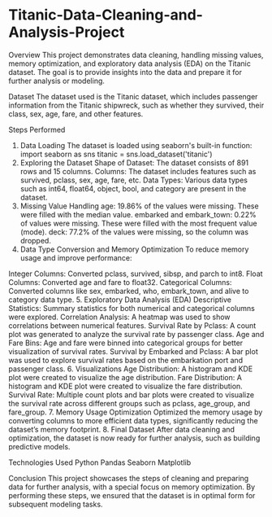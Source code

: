 # Titanic-Data-Cleaning-and-Analysis-Project

Overview
This project demonstrates data cleaning, handling missing values, memory optimization, and exploratory data analysis (EDA) on the Titanic dataset. The goal is to provide insights into the data and prepare it for further analysis or modeling.

Dataset
The dataset used is the Titanic dataset, which includes passenger information from the Titanic shipwreck, such as whether they survived, their class, sex, age, fare, and other features.

Steps Performed
1. Data Loading
The dataset is loaded using seaborn's built-in function:
import seaborn as sns
titanic = sns.load_dataset('titanic')
2. Exploring the Dataset
Shape of Dataset: The dataset consists of 891 rows and 15 columns.
Columns: The dataset includes features such as survived, pclass, sex, age, fare, etc.
Data Types: Various data types such as int64, float64, object, bool, and category are present in the dataset.
3. Missing Value Handling
age: 19.86% of the values were missing. These were filled with the median value.
embarked and embark_town: 0.22% of values were missing. These were filled with the most frequent value (mode).
deck: 77.2% of the values were missing, so the column was dropped.
4. Data Type Conversion and Memory Optimization
To reduce memory usage and improve performance:

Integer Columns: Converted pclass, survived, sibsp, and parch to int8.
Float Columns: Converted age and fare to float32.
Categorical Columns: Converted columns like sex, embarked, who, embark_town, and alive to category data type.
5. Exploratory Data Analysis (EDA)
Descriptive Statistics: Summary statistics for both numerical and categorical columns were explored.
Correlation Analysis: A heatmap was used to show correlations between numerical features.
Survival Rate by Pclass: A count plot was generated to analyze the survival rate by passenger class.
Age and Fare Bins: Age and fare were binned into categorical groups for better visualization of survival rates.
Survival by Embarked and Pclass: A bar plot was used to explore survival rates based on the embarkation port and passenger class.
6. Visualizations
Age Distribution: A histogram and KDE plot were created to visualize the age distribution.
Fare Distribution: A histogram and KDE plot were created to visualize the fare distribution.
Survival Rate: Multiple count plots and bar plots were created to visualize the survival rate across different groups such as pclass, age_group, and fare_group.
7. Memory Usage Optimization
Optimized the memory usage by converting columns to more efficient data types, significantly reducing the dataset’s memory footprint.
8. Final Dataset
After data cleaning and optimization, the dataset is now ready for further analysis, such as building predictive models.

Technologies Used
Python
Pandas
Seaborn
Matplotlib

Conclusion
This project showcases the steps of cleaning and preparing data for further analysis, with a special focus on memory optimization. By performing these steps, we ensured that the dataset is in optimal form for subsequent modeling tasks.

